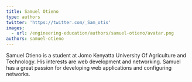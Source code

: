 ```yaml
---
title: Samuel Otieno
type: authors
twitter: 'https://twitter.com/_Sam_otis'
images:
  - url: /engineering-education/authors/samuel-otieno/avatar.png
authors: samuel-otieno
---
```

Samuel Otieno is a student at Jomo Kenyatta University Of Agriculture and Technology. His interests are web development and networking. Samuel has a great passion for developing web applications and configuring networks.
